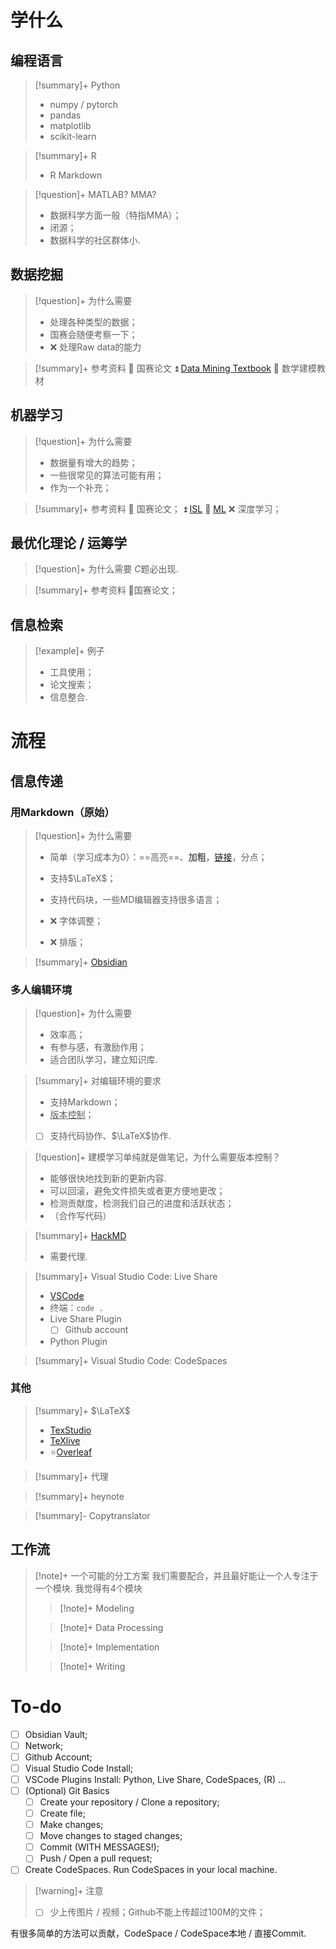 # 学什么

## 编程语言

>[!summary]+ Python
>- numpy / pytorch
>- pandas
>- matplotlib
>- scikit-learn

>[!summary]+ R
>- R Markdown

>[!question]+ MATLAB? MMA?
>- 数据科学方面一般（特指MMA）；
>- 闭源；
>- 数据科学的社区群体小.

## 数据挖掘

>[!question]+ 为什么需要
>- 处理各种类型的数据；
>- 国赛会随便考察一下；
>- ❌ 处理Raw data的能力

>[!summary]+ 参考资料
>🔺 国赛论文
>⏫ [Data Mining Textbook](Data-Mining-Textbook.pdf)
>🔼 数学建模教材

## 机器学习

>[!question]+ 为什么需要
>- 数据量有增大的趋势；
>- 一些很常见的算法可能有用；
>- 作为一个补充；

>[!summary]+ 参考资料
>🔺 国赛论文；
>⏫ [ISL](ISL-Python.pdf)
>🔼 [ML](ML-with-PyTorch&Sklearn.pdf)
>❌ 深度学习；

## 最优化理论 / 运筹学

>[!question]+ 为什么需要
>$C$题必出现.

>[!summary]+ 参考资料
>🔺国赛论文；

## 信息检索

>[!example]+ 例子
>- 工具使用；
>- 论文搜索；
>- 信息整合.

# 流程

## 信息传递

### 用Markdown（原始）

>[!question]+ 为什么需要
>- 简单（学习成本为$0$）：==高亮==、**加粗**，[链接](https://github.com/)，分点；
>- 支持$\LaTeX$；
>- 支持代码块，一些MD编辑器支持很多语言；
>
>- ❌ 字体调整；
>- ❌ 排版；

>[!summary]+ [Obsidian](https://obsidian.md/)

### 多人编辑环境

>[!question]+ 为什么需要
>- 效率高；
>- 有参与感，有激励作用；
>- 适合团队学习，建立知识库.

>[!summary]+ 对编辑环境的要求
>- 支持Markdown；
>- <u>版本控制</u>；
>- [ ] 支持代码协作、$\LaTeX$协作.

>[!question]+ 建模学习单纯就是做笔记，为什么需要版本控制？
>- 能够很快地找到新的更新内容.
>- 可以回滚，避免文件损失或者更方便地更改；
>- 检测贡献度，检测我们自己的进度和活跃状态；
>- （合作写代码）

>[!summary]+ [HackMD](https://hackmd.io/team/2024mathmodeling?nav=overview)
>- 需要代理.

>[!summary]+ Visual Studio Code: Live Share
>- [VSCode](https://code.visualstudio.com/)
>- 终端：`code .`
>- Live Share Plugin
>	- [ ] Github account
>- Python Plugin

>[!summary]+ Visual Studio Code: CodeSpaces

### 其他

>[!summary]+ $\LaTeX$
>- [TexStudio](https://www.texstudio.org/)
>- [TeXlive](https://www.tug.org/texlive/)
>- ⭐[Overleaf](https://www.overleaf.com/) 

>[!summary]+ 代理

>[!summary]+ heynote

>[!summary]- Copytranslator

## 工作流

>[!note]+ 一个可能的分工方案
>我们需要配合，并且最好能让一个人专注于一个模块. 我觉得有4个模块
>>[!note]+ Modeling
>
>>[!note]+ Data Processing
>
>>[!note]+ Implementation
>
>>[!note]+ Writing
>

# To-do 

- [ ] Obsidian Vault;
- [ ] Network;
- [ ] Github Account;
- [ ] Visual Studio Code Install;
- [ ] VSCode Plugins Install: Python, Live Share, CodeSpaces, (R) ...
- [ ] (Optional) Git Basics
	- [ ] Create your repository / Clone a repository;
	- [ ] Create file;
	- [ ] Make changes;
	- [ ] Move changes to staged changes;
	- [ ] Commit (WITH MESSAGES!);
	- [ ] Push / Open a pull request;
- [ ] Create CodeSpaces. Run CodeSpaces in your local machine.

>[!warning]+ 注意
>- [ ] 少上传图片 / 视频；Github不能上传超过100M的文件；

有很多简单的方法可以贡献，CodeSpace / CodeSpace本地 / 直接Commit.
